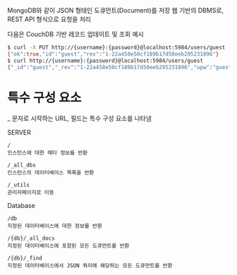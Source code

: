 MongoDB와 같이 JSON 형태인 도큐먼트(Document)를 저장
웹 기반의 DBMS로, REST API 형식으로 요청을 처리

다음은 CouchDB 기반 레코드 업데이트 및 조회 예시

```bash
$ curl -X PUT http://{username}:{password}@localhost:5984/users/guest -d '{"upw":"guest"}'
{"ok":true,"id":"guest","rev":"1-22a458e50cf189b17d50eeb295231896"}
$ curl http://{username}:{password}@localhost:5984/users/guest
{"_id":"guest","_rev":"1-22a458e50cf189b17d50eeb295231896","upw":"guest"}
```

# 특수 구성 요소
_ 문자로 시작하는 URL, 필드는 특수 구성 요소를 나타냄

SERVER

	/
	인스턴스에 대한 메타 정보를 반환

	/_all_dbs
	인스턴스의 데이터베이스 목록을 반환

	/_utils
	관리자페이지로 이동

Database

	/db
	지정된 데이터베이스에 대한 정보를 반환
	
	/{db}/_all_docs
	지정된 데이터베이스에 포함된 모든 도큐먼트를 반환

	/{db}/_find
	지정된 데이터베이스에서 JSON 쿼리에 해당하는 모든 도큐먼트를 반환